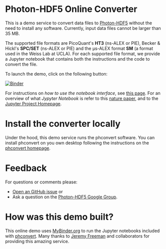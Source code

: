 # Photon-HDF5 Online Converter

This is a demo service to convert data files to [Photon-HDF5](http://www.photon-hdf5.org) 
without the need to install any software. Currently, input data files 
cannot be larger than 35 MB.

The supported file formats are PicoQuant's **HT3** (ns-ALEX or PIE), 
Becker & Hickl's **SPC/SET** (ns-ALEX or PIE) and 
the μs-ALEX format **SM** (a format used in the Weiss Lab at UCLA).
For each supported file format, we provide a Jupyter notebook that
contains both the instructions and the code to convert the file.

To launch the demo, click on the following button:

[![Binder](http://mybinder.org/badge.svg)](http://mybinder.org/repo/Photon-HDF5/Photon-HDF5-Converter)

For instructions on *how to use the notebook interface*, see [this page](http://nbviewer.jupyter.org/github/jupyter/notebook/blob/master/docs/source/examples/Notebook/Notebook%20Basics.ipynb#The-Notebook-dashboard). For an overview of what *Jypyter Notebook* is refer to this
[nature paper](http://www.nature.com/news/interactive-notebooks-sharing-the-code-1.16261),
and to the [Jupyter Project Homepage](https://jupyter.org/).

# Install the converter locally

Under the hood, this demo service runs the phconvert software.
You can install phconvert on you own desktop following the
instructions on the [phconvert homepage](http://photon-hdf5.github.io/phconvert/).

# Feedback

For questions or comments please:

- [Open an GitHub issue](https://github.com/Photon-HDF5/phconvert/issues) or
- Ask a question on the [Photon-HDF5 Google Group](https://groups.google.com/forum/#!forum/photon-hdf5).

# How was this demo built?

This online demo uses [MyBinder.org](http://mybinder.org/) to run the
Jupyter notebooks included with [phconvert](http://photon-hdf5.github.io/phconvert/). 
Many thanks to [Jeremy Freeman](http://www.jeremyfreeman.net/) 
and collaborators for providing this amazing service.

